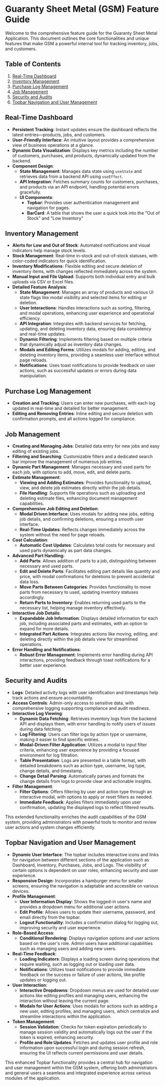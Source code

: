 # Guaranty Sheet Metal (GSM) Feature Guide

Welcome to the comprehensive feature guide for the Guaranty Sheet Metal Application. This document outlines the core functionalities and unique features that make GSM a powerful internal tool for tracking inventory, jobs, and customers.

## Table of Contents
1. [Real-Time Dashboard](#real-time-dashboard)
2. [Inventory Management](#inventory-management)
3. [Purchase Log Management](#purchase-log-management)
4. [Job Management](#job-management)
5. [Security and Audits](#security-and-audits)
6. [Topbar Navigation and User Management](#Topbar-Navigation-and-User-Management)

## Real-Time Dashboard
- **Persistent Tracking**: Instant updates ensure the dashboard reflects the latest entries—products, jobs, and customers.
- **User-Friendly Interface**: An intuitive layout provides a comprehensive view of business operations at a glance.
- **Dynamic Data Visualization**: Displays key metrics including the number of customers, purchases, and products, dynamically updated from the backend.
- **Component Design**:
  - **State Management**: Manages data state using `useState` and retrieves data from a backend API using `useEffect`.
  - **API Integration**: Fetches summary counts for customers, purchases, and products via an API endpoint, handling potential errors gracefully.
  - **UI Components**:
    - **Topbar**: Provides user authentication management and navigation for pages.
    - **BarCard**: A table that shows the user a quick look into the "Out of Stock" and "Low Inventory"

## Inventory Management
- **Alerts for Low and Out of Stock**: Automated notifications and visual indicators help manage stock levels.
- **Stock Management**: Real-time in-stock and out-of-stock statuses, with color-coded indicators for quick identification.
- **Inventory Modifications**: Flexible editing and secure deletion of inventory items, with changes reflected immediately across the system.
- **Manual Input and File Upload**: Supports both individual entry and bulk uploads via CSV or Excel files.
- **Detailed Feature Analysis**:
  - **State Management**: Manages an array of products and various UI state flags like modal visibility and selected items for editing or deletion.
  - **User Interactions**: Handles interactions such as sorting, filtering, and modal operations, enhancing user experience and operational efficiency.
  - **API Integration**: Integrates with backend services for fetching, updating, and deleting inventory data, ensuring data consistency and real-time updates.
  - **Dynamic Filtering**: Implements filtering based on multiple criteria that dynamically adjust as inventory data changes.
  - **Modals and Editing Forms**: Utilizes modals for adding, editing, and deleting inventory items, providing a seamless user interface without page reloads.
  - **Notifications**: Uses toast notifications to provide feedback on user actions, such as successful updates or errors during data manipulation.

## Purchase Log Management
- **Creation and Tracking**: Users can enter new purchases, with each log updated in real-time and detailed for better management.
- **Editing and Removing Entries**: Inline editing and secure deletion with confirmation prompts, and all actions logged for compliance.

## Job Management
- **Creating and Managing Jobs**: Detailed data entry for new jobs and easy editing of existing jobs.
- **Filtering and Searching**: Customizable filters and a dedicated search bar improve the management of numerous job entries.
- **Dynamic Part Management**: Manages necessary and used parts for each job, with options to add, move, edit, and delete parts.
- **Estimate Management**:
  - **Viewing and Adding Estimates**: Provides functionality to upload, view, and delete job estimates directly within the job details.
  - **File Handling**: Supports file operations such as uploading and deleting estimate files, enhancing document management capabilities.
- **Comprehensive Job Editing and Deletion**:
  - **Modal Driven Interface**: Uses modals for adding new jobs, editing job details, and confirming deletions, ensuring a smooth user interface.
  - **Real-Time Updates**: Reflects changes immediately across the system without the need for page reloads.
- **Cost Calculation**:
  - **Automatic Cost Updates**: Calculates total costs for necessary and used parts dynamically as part data changes.
- **Advanced Part Handling**:
  - **Add Parts**: Allows addition of parts to a job, distinguishing between necessary and used parts.
  - **Edit and Delete Parts**: Facilitates editing part details like quantity and price, with modal confirmations for deletions to prevent accidental data loss.
  - **Move Parts Between Categories**: Provides functionality to move parts from necessary to used, updating inventory statuses accordingly.
  - **Return Parts to Inventory**: Enables returning used parts to the necessary list, helping manage inventory effectively.
- **Interactive Job Details**:
  - **Expandable Job Information**: Displays detailed information for each job, including associated parts and estimates, with an option to expand for more details.
  - **Integrated Part Actions**: Integrates actions like moving, editing, and deleting directly within the job details view for streamlined operations.
- **Error Handling and Notifications**:
  - **Robust Error Management**: Implements error handling during API interactions, providing feedback through toast notifications for a better user experience.


## Security and Audits
- **Logs**: Detailed activity logs with user identification and timestamps help track actions and ensure accountability.
- **Access Controls**: Admin-only access to sensitive data, with comprehensive logging supporting compliance and audit readiness.
- **Interactive Log Viewing**:
  - **Dynamic Data Fetching**: Retrieves inventory logs from the backend API and displays them, with error handling to notify users of issues during data fetching.
  - **Log Filtering**: Users can filter logs by action type or username, making it easier to find specific entries.
  - **Modal-Driven Filter Application**: Utilizes a modal to input filter criteria, enhancing user experience by providing a focused environment for log filtration.
  - **Table Presentation**: Logs are presented in a table format, with detailed breakdowns such as action type, username, log type, change details, and timestamp.
  - **Change Detail Parsing**: Automatically parses and formats the change details from logs to provide clear and actionable insights.
- **Filter Management**:
  - **Filter Options**: Offers filtering by user and action type through an interactive modal, with options to apply or reset filters as needed.
  - **Immediate Feedback**: Applies filters immediately upon user confirmation, updating the displayed logs to reflect filtered results.

This extended functionality enriches the audit capabilities of the GSM system, providing administrators with powerful tools to monitor and review user actions and system changes efficiently.


## Topbar Navigation and User Management

- **Dynamic User Interface**: The topbar includes interactive icons and links for navigation between different sections of the application such as Dashboard, Inventory, Purchases, Jobs, and Logs. The visibility of certain options is dependent on user roles, enhancing security and user experience.
- **Responsive Design**: Incorporates a hamburger menu for smaller screens, ensuring the navigation is adaptable and accessible on various devices.
- **Profile Management**:
  - **User Information Display**: Shows the logged-in user's name and provides a dropdown menu for additional user actions.
  - **Edit Profile**: Allows users to update their username, password, and email directly from the topbar.
  - **Logout Functionality**: Includes a confirmation dialog for logging out, improving security and user experience.
- **Role-Based Access**:
  - **Conditional Rendering**: Displays navigation options and user actions based on the user's role. Admin users have additional capabilities such as managing users and adding new users.
- **Real-Time Feedback**:
  - **Loading Indicators**: Displays a loading screen during operations that require waiting, such as logging out or loading user data.
  - **Notifications**: Utilizes toast notifications to provide immediate feedback on the success or failure of user actions, like profile updates or logging out.
- **User Interaction**:
  - **Interactive Dropdowns**: Dropdown menus are used for detailed user actions like editing profiles and managing users, enhancing the interaction without leaving the current page.
  - **Modals for User Actions**: Uses modals for actions such as adding a new user, editing profiles, and managing users, which centralize and streamline interactions within the application.
- **Token Management**:
  - **Session Validation**: Checks for token expiration periodically to manage session validity and automatically logs out the user if the token is expired, enhancing security.
  - **Profile and Role Updates**: Fetches and updates user profile and role information upon successful login and during session refresh, ensuring the UI reflects current permissions and user details.

This enhanced Topbar functionality provides a central hub for navigation and user management within the GSM system, offering both administrators and general users a seamless and integrated experience across various modules of the application.

